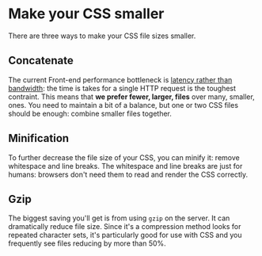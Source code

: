 # Make your CSS smaller

There are three ways to make your CSS file sizes smaller.

## Concatenate

The current Front-end performance bottleneck is [latency rather than bandwidth](https://www.igvita.com/2012/07/19/latency-the-new-web-performance-bottleneck/): the time is takes for a single HTTP request is the toughest contraint. This means that **we prefer fewer, larger, files** over many, smaller, ones. You need to maintain a bit of a balance, but one or two CSS files should be enough: combine smaller files together.

## Minification

To further decrease the file size of your CSS, you can minify it: remove whitespace and line breaks. The whitespace and line breaks are just for humans: browsers don't need them to read and render the CSS correctly.

## Gzip

The biggest saving you'll get is from using `gzip` on the server. It can dramatically reduce file size. Since it's a compression method looks for repeated character sets, it's particularly good for use with CSS and you frequently see files reducing by more than 50%.
